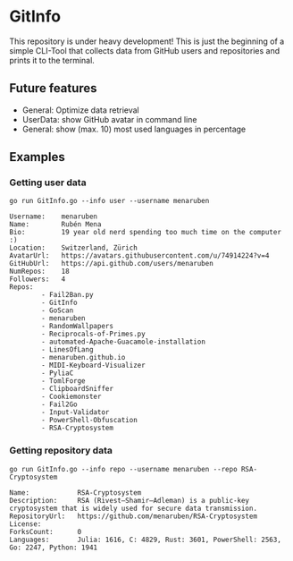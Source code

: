 # GitInfo
This repository is under heavy development! This is just the beginning of a simple CLI-Tool that collects data from GitHub users and repositories and prints it to the terminal.

## Future features
- General:      Optimize data retrieval
- UserData:     show GitHub avatar in command line
- General:      show (max. 10) most used languages in percentage 

## Examples
### Getting user data
```
go run GitInfo.go --info user --username menaruben
```
```
Username:    menaruben
Name:        Rubén Mena
Bio:         19 year old nerd spending too much time on the computer :)
Location:    Switzerland, Zürich
AvatarUrl:   https://avatars.githubusercontent.com/u/74914224?v=4
GitHubUrl:   https://api.github.com/users/menaruben
NumRepos:    18
Followers:   4
Repos:
        - Fail2Ban.py
        - GitInfo
        - GoScan
        - menaruben
        - RandomWallpapers
        - Reciprocals-of-Primes.py
        - automated-Apache-Guacamole-installation
        - LinesOfLang
        - menaruben.github.io
        - MIDI-Keyboard-Visualizer
        - PyliaC
        - TomlForge
        - ClipboardSniffer
        - Cookiemonster
        - Fail2Go
        - Input-Validator
        - PowerShell-Obfuscation
        - RSA-Cryptosystem
```
### Getting repository data
```
go run GitInfo.go --info repo --username menaruben --repo RSA-Cryptosystem
```
```
Name:            RSA-Cryptosystem
Description:     RSA (Rivest–Shamir–Adleman) is a public-key cryptosystem that is widely used for secure data transmission.
RepositoryUrl:   https://github.com/menaruben/RSA-Cryptosystem
License:
ForksCount:      0
Languages:       Julia: 1616, C: 4829, Rust: 3601, PowerShell: 2563, Go: 2247, Python: 1941
```
